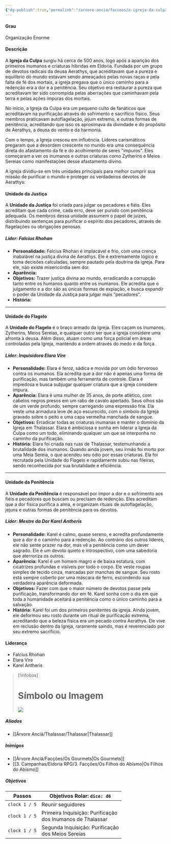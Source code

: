 ```yaml
---
{"dg-publish":true,"permalink":"/arvore-ancia/faccoes/a-igreja-da-culpa/"}
---
```




#### Grau  
Organização Enorme
 
#### Descrição
A **Igreja da Culpa** surgiu há cerca de 500 anos, logo após a aparição dos primeiros inumanos e criaturas híbridas em Eldoria. Fundada por um grupo de devotos radicais da deusa Aerathys, que acreditavam que a pureza e equilíbrio do mundo estavam sendo ameaçados pelas novas raças e pela falta de fé dos mortais, a igreja pregava que o único caminho para a redenção era a dor e a penitência. Seu objetivo era restaurar a pureza que acreditavam ter sido corrompida pelas aberrações que caminhavam pela terra e pelas ações impuras dos mortais.

No início, a Igreja da Culpa era um pequeno culto de fanáticos que acreditavam na purificação através do sofrimento e sacrifício físico. Seus membros praticavam autoflagelação, jejum extremo, e outras formas de penitência, acreditando que isso os aproximava da divindade e do propósito de Aerathys, a deusa do vento e da harmonia.

Com o tempo, a Igreja cresceu em influência. Líderes carismáticos pregaram que a desordem crescente no mundo era uma consequência direta do afastamento da fé e do acolhimento de seres "impuros". Eles começaram a ver os inumanos e outras criaturas como Zytherins e Meios Sereias como manifestações desse afastamento divino.

A igreja dividiu-se em três unidades principais para melhor cumprir sua missão de purificar o mundo e proteger os verdadeiros devotos de Aerathys:

#### **Unidade da Justiça**

A **Unidade da Justiça** foi criada para julgar os pecadores e fiéis. Eles acreditam que cada crime, cada erro, deve ser punido com penitência adequada. Os membros dessa unidade assumem o papel de juízes, distribuindo sentenças para purificar o espírito dos pecadores, através de flagelações ou obrigações penosas.

##### **Líder: Falcius Rhohan**

- **Personalidade:** Falcius Rhohan é implacável e frio, com uma crença inabalável na justiça divina de Aerathys. Ele é extremamente lógico e toma decisões calculadas, sempre pautado pela doutrina da igreja. Para ele, não existe misericórdia sem dor.
- **Aparência:** 
- **Objetivos:** Trazer justiça divina ao mundo, erradicando a corrupção tanto entre os humanos quanto entre os inumanos. Ele acredita que o julgamento e a dor são as únicas formas de expiação, e busca expandir o poder da Unidade da Justiça para julgar mais "pecadores".
- **História:** 

---

#### **Unidade do Flagelo**

A **Unidade do Flagelo** é o braço armado da Igreja. Eles caçam os inumanos, Zytherins, Meios Sereias, e qualquer outro ser que a igreja considere uma afronta à deusa. Além disso, atuam como uma força policial em áreas controladas pela Igreja, mantendo a ordem através do medo e da força.

##### **Líder: Inquisidora Elara Vire**

- **Personalidade:** Elara é feroz, sádica e movida por um ódio fervoroso contra os inumanos. Ela acredita que a dor não é apenas uma forma de purificação, mas também uma ferramenta de controle. Elara é impiedosa e busca subjugar qualquer criatura que a igreja considere impura.
- **Aparência:** Elara é uma mulher de 35 anos, de porte atlético, com cabelos negros presos em um rabo de cavalo apertado. Seus olhos são de um verde profundo, sempre carregando uma expressão fria. Ela veste uma armadura leve de aço escurecido, com o símbolo da Igreja gravado sobre o peito e uma capa vermelha manchada de sangue.
- **Objetivos:** Erradicar todas as criaturas inumanas e manter o domínio da Igreja em Thalassar. Elara é ambiciosa e sonha em liderar a Igreja da Culpa como um todo, eliminando qualquer um que se interponha no caminho da purificação.
- **História:** Elara foi criada nas ruas de Thalassar, testemunhando a brutalidade dos inumanos. Quando ainda jovem, seu irmão foi morto por uma Meia Sereia, o que acendeu seu ódio por essas criaturas. Ela foi recrutada pela Unidade do Flagelo e rapidamente subiu nas fileiras, sendo reconhecida por sua brutalidade e eficiência.

---

#### **Unidade da Penitência**

A **Unidade da Penitência** é responsável por impor a dor e o sofrimento aos fiéis e pecadores que buscam ou precisam de redenção. Eles acreditam que a dor física purifica a alma, e organizam rituais de autoflagelação, jejuns e outras formas de penitência para os devotos.

##### **Líder: Mestre da Dor Karel Antheris**

- **Personalidade:** Karel é calmo, quase sereno, e acredita profundamente que a dor é o caminho para a redenção. Ao contrário dos outros líderes, ele não sente prazer na dor, mas vê a penitência como um dever sagrado. Ele é um devoto quieto e introspectivo, com uma sabedoria que aterroriza os outros.
- **Aparência:** Karel é um homem magro e de baixa estatura, com cicatrizes profundas e visíveis por todo o corpo. Ele veste roupas simples de tecido cinza, marcadas por manchas de sangue. Seu rosto está sempre coberto por uma máscara de ferro, escondendo sua verdadeira aparência deformada.
- **Objetivos:** Fazer com que o maior número de devotos passe pela purificação, transformando dor em fé. Karel sonha com o dia em que toda a humanidade aceitará a penitência como o único caminho para a salvação.
- **História:** Karel foi um dos primeiros penitentes da igreja. Ainda jovem, ele deformou seu rosto durante um ritual de purificação extrema, acreditando que a beleza física era um pecado contra Aerathys. Ele vive em reclusão dentro da Igreja, raramente saindo, mas é reverenciado por seu extremo sacrifício.



#### Liderança  
- Falcius Rhohan
- Elara Vire
- Karel Antheris

> [!infobox]
> # Símbolo ou Imagem
> ![](https://i.imgur.com/sr77EJ9.jpeg)




##### Aliados
- [[Árvore Anciã/Thalassar/Thalassar\|Thalassar]]

##### Inimigos 
- [[Árvore Anciã/Facções/Os Gourmets\|Os Gourmets]]
- [[3. Campanhas/Eldoria RPG/3. Facções/Os Filhos do Abismo\|Os Filhos do Abismo]]
  
##### Objetivos
| Passos        | Objetivos            Rolar: `dice: d6`                        |
| ------------- | ------------------------------------------------------------- |
| `clock 1 / 5` | Reunir seguidores                                             |
| `clock 1 / 5` | Primeira Inquisição: Purificação<br>dos Inumanos de Thalassar |
| `clock 1 / 5` | Segunda Inquisição: Purificação<br>dos Meios Sereias          |



